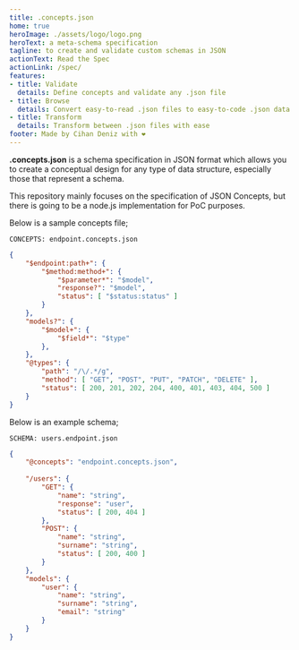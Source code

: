 ```yaml
---
title: .concepts.json
home: true
heroImage: ./assets/logo/logo.png
heroText: a meta-schema specification
tagline: to create and validate custom schemas in JSON
actionText: Read the Spec
actionLink: /spec/
features:
- title: Validate
  details: Define concepts and validate any .json file
- title: Browse
  details: Convert easy-to-read .json files to easy-to-code .json data
- title: Transform
  details: Transform between .json files with ease
footer: Made by Cihan Deniz with ❤️
---
```


**.concepts.json** is a schema specification in JSON format which allows you to
create a conceptual design for any type of data structure, especially those
that represent a schema.

This repository mainly focuses on the specification of JSON Concepts, but there
is going to be a node.js implementation for PoC purposes.

Below is a sample concepts file;

`CONCEPTS: endpoint.concepts.json`

```json
{
    "$endpoint:path+": {
        "$method:method+": {
            "$parameter*": "$model",
            "response?": "$model",
            "status": [ "$status:status" ]
        }
    },
    "models?": {
        "$model+": {
            "$field*": "$type"
        },
    },
    "@types": {
        "path": "/\/.*/g",
        "method": [ "GET", "POST", "PUT", "PATCH", "DELETE" ],
        "status": [ 200, 201, 202, 204, 400, 401, 403, 404, 500 ]
    }
}
```

Below is an example schema;

`SCHEMA: users.endpoint.json`

```json
{
    "@concepts": "endpoint.concepts.json",
    
    "/users": {
        "GET": {
            "name": "string",
            "response": "user",
            "status": [ 200, 404 ]
        },
        "POST": {
            "name": "string",
            "surname": "string",
            "status": [ 200, 400 ]
        }
    },
    "models": {
        "user": {
            "name": "string",
            "surname": "string",
            "email": "string"
        }
    }
}
```
